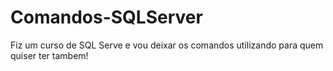 # Comandos-SQLServer
 Fiz um curso de SQL Serve e vou deixar os comandos utilizando para quem quiser ter tambem!
